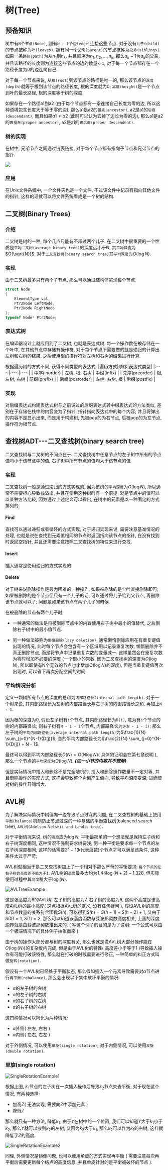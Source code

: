 # 树(Tree)

## 预备知识

树中有`N`个`节点(Node)`, 则有`N - 1`个`边(edge)`连接这些节点.
对于没有`儿子(child)`的节点被称为`叶(leaves)`, 
拥有同一个`父亲(parent)`的节点被称为`兄弟(siblings)`.
如果一条`路径(path)`为从$n_1$到$n_k$, 并且顺序为$n_1, n_2, ..., n_k$,
那么$a_k-1$为$a_k$的父亲, 并且该路径的长度则为连接这些节点的边的数量`k-1`,
对于每一个节点都存在一个路径长度为0的边连向自己.

对于每一个节点来说, 从`根(root)`到该节点的路径是唯一的, 
那么该节点的`深度(depth)`就等于根到该节点的路径长度, 
根的深度就为0; 
`高度(height)`是一个节点到叶的最长路径, 根的深度等于树的深度.

如果存在一个路径a1到a2
(由于每个节点都有一条连接自己长度为零的边, 所以这种语境包含长度大于等于零的边), 
那么a1是a2的`祖先(ancestor)`, a2是a1的`后裔(descendant)`,
而且如果$a1 \neq a2$
(此时可以认为去掉了边长为零的边), 
那么a1是a2的`真祖先(proper ancestor)`,
a2是a1的`真后裔(proper descendent)`.

### 树的实现

在树中, 兄弟节点之间通过链表链接, 对于每个节点都有指向子节点和兄弟节点的指针.

![](./NodeDeclarations.png)

### 应用

在Unix文件系统中, 一个文件夹也是一个文件, 不过该文件中记录有指向其他文件的指针,
这样的话就可以将文件系统看成是一个树的结构.

## 二叉树(Binary Trees)

### 介绍

二叉树是树的一种, 每个几点只能有不超过两个儿子.
在二叉树中很重要的一个性质是`平均二叉树(average binary tree)`的深度远小于N, 
其`平均深度`为$O(\sqrt{N})$.
对于`二叉查找树(binary search tree)`其`平均深度`为$O(\log{N})$.

### 实现

由于二叉树最多只有两个子节点, 那么可以通过结构体实现每个节点.
```c
struct Node
{
	ElementType val,
	Ptr2Node LeftNode,
	Ptr2Node RightNode
};
typedef Node* Ptr2Node;
```

### 表达式树

在编译器设计上就应用到了二叉树, 也就是表达式树.
每一个操作数在被存储在一个叶中, 在其他节点中存储有操作符,
对于每个节点所需要做的就是递归的计算出左树和右树的结果, 
之后使用根的操作符对左树和右树的结果进行计算.

根据遍历树的方式不同, 获得不同类型的表达式:
|遍历方式|顺序|表达式类型|
|:---:|:---:|:---:|
| 中序(inorder) | 左树, 根, 右树 | 中缀(infix) |
| 先序(preorder) | 根, 左树, 右树 | 前缀(prefix) |
| 后续(postorder) | 左树, 右树, 根 | 后缀(postfix) |

### 实现

对后缀表达式构建表达式树与之前说过的后缀表达式转中缀表达式的方法类似,
差别在于存储在栈中的内容变为了指针, 指针指向表达式中的每个内容;
并且将弹出的内容不是显示出来, 而是用于构建树, 
先被pop的为右节点, 后被pop的为左节点, 操作符为根节点.

## 查找树ADT---二叉查找树(binary search tree)

二叉查找树与二叉树的不同点在于:
二叉查找树中任意节点的左子树中所有的节点值均小于该节点中的值,
右子树中所有节点的值均大于该节点的值.

### 实现

二叉查找树一般是通过递归的方式实现的,
因为该树的`平均深度`为$O(\log {N})$, 所以通常不需要担心导致栈溢出,
并且在使用这种树时有一个前提, 就是节点中的值可以以某种方法比较,
因为通过上述定义可以看出, 在树中的元素是以一种固定的方式排列的.

#### Find

查找可以通过递归或者循环的方式实现,
对于递归实现来说, 需要注意基准情况的处理,
也就是说在查找到元素值相同的节点时返回指向该节点的指针,
在没有找到时返回空指针, 
并且还需要注意按照二叉查找树的特性来进行查找.

#### Insert

插入通常是使用递归的方式实现的.

#### Delete

对于树来说删除操作是最为困难的一种操作,
如果被删除的是个叶直接删除即可;
如果被删除的是个节点但只有一个儿子的话, 可以通过将儿子给到父节点,
再删除该节点就可以了;
问题是如果该节点有两个儿子的时候.

在被删除的节点有两个儿子时, 

- 一种通常的做法是将被删除节点中的内容使用右子树中最小的值替代,
之后删除右子树中的最小值节点.

- 另一种做法被称为`懒惰删除(lazy deletion)`, 通常懒惰删除应用在有重复键值出现的情况,
此时每个节点会包含有一个区域用以记录重复次数, 懒惰删除并不真正删除节点, 
而是将节点中记录重复次数的变量减一. 
这样虽然会在重复次数为零时增加不必要的深度
(一个很小的常数, 因为二叉查找树的深度为$O(\log{N})$, 所以即使有N个无效的节点也才增加$O(\log{N})$的深度),
但是当重复键值再次出现时, 可以省下再次分配空间的时间.

### 平均情况分析

定义一颗树所有节点的深度的总和为`内部路径长(internal path length)`. 
对于一个树来说, 其内部路径长为左树的内部路径长与右子树的内部路径长之和,
再加上`N - 1`.

因为根的深度为0, 假设左子树有`i`个节点,
其内部路径长为`D(i)`, 意为有`i`个节点的树的内部路径长; 
则右子树有`N - 1 - i`个节点, 内部路径长为`D(N - 1 - i)`;
那么左子树的`平均内部路径长(average internal path length)`为$\frac{1}{N} \sum_{j=0}^{N-1}{D(j)}$, 
总的平均内部路径长为$\frac{2}{N} \sum_{j=0}^{N-1}{D(j)} + N - 1$.

最终可以得到平均内部路径长$D(N) = O(N \log N)$( 具体的证明会在第七章说明 ), 
那么一个节点的`平均深度`为$O(\log N)$.
***(这一小节的内容并不理解)***

但是实际情况中插入和删除不是完全随机的, 插入和删除操作数量不一定对等,
并且删除操作的实现方式, 这样会导致整个树偏产生偏向, 
导致平均深度变深, 进而使对树的操作开销增大.

## AVL树

为了解决实际情况中树偏向一边导致节点过深的问题,
在二叉查找树的基础上使用`平衡(balance)`机制防止节点过深的一种基础的平衡查找树(balanced search tree), 
`AVL树(Adelson-Velskii and Landis tree)`.

对于平衡情况来说, 树的`高度`应为$\log N$; 平衡最简单的一个想法就是保持左子树和右子树深度相同, 
这种情况不强制要求树要浅; 另一种平衡是要求每一个节点的左右子树深度相同, 
这样的话需要$2^{k} - 1$(k代表层数)个节点才可以满足该条件, 这种条件太过于严苛;

AVL树就相当于是二叉查找树加上了一个相对不那么严苛的平衡要求:
`每个节点的左右子树的高度差不能大于1`.
AVL树的`高度`最多大约为$1.44\log(N+2) - 1.328$,
但实际使用过程中其`高度`稍大于$\log(N)$.

![AVLTreeExample](./AVLTreeExample.png)

这是张高度为9的AVL树, 左子树的高度为7, 右子树的高度为8,
这两个高度是该高度AVL树的最小高度( 这点根据AVL树的定义, 没有任何疑问 ), 
假设AVL树的高度和节点数量的关系符合函数$S(h)$, 可以得到$S(h) = S(h-1) + S(h-2) + 1$, 
又由于$S(0) = 1$, $S(1) = 2$, 那么可以知道该高度函数与斐波那契数高度相关,
上面的深度边界就是由斐波那契数推出来的.
( 写这个例子的目的是为了说明: 一个公式可以由一个极端情况下的具体例子抽象而来 ).

由于树的操作大部分都与树的深度有关, 那么也就是说AVL树大部分操作能在$O(\log(N))$的复杂度内完成, 
但是由于AVL树的特性( 高度差小于等于1 )导致插入操作有可能打破该特性, 
那么就在打破的时候需要进行修正, 一种简单的纠正方式叫做`旋转(rotation)`.

假设有一个AVL树已经处于平衡状态, 那么假如插入一个元素导致需要对$\alpha$节点进行`再平衡(rebalance)`,
那么会出现以下集中破坏平衡的情况:

- $\alpha$的左子树的左树
- $\alpha$的左子树的右树
- $\alpha$的右子树的左树
- $\alpha$的右子树的右树

这四种情况可以简化为两种情况:

- $\alpha$外侧( 左左, 右右 )
- $\alpha$内侧( 左右, 右左 )

对于外侧情况, 可以使用`单旋(single rotation)`;
对于内侧情况, 可以使用`双旋(double rotation)`.

### 单旋(single rotation)

![SingleRotationExample1](./SingleRotationExample1.png)

根据上图, $k_1$节点的左子树在一次插入操作后导致$k_2$节点失去平衡, 
对于现在这个情况, 有两种选择:

- 加高$Z$( 无法实现, 需要向$Z$中添加元素 )
- 降低$Z$

那么就只有一种方法, 降低$k_1$, 由于$Y$在树中的一个位置, 我们可以知道$Y$大于$k_1$小于$k_2$,
那么$Y$就可以放到$k_2$的左树, 又因为$k_2$大于$k_1$, 那么$k_2$可以作为$k_1$的右树,
这样就降低了$Z$的高度.

![SingleRotationExample2](./SingleRotationExample2.png)

同理, 外侧情况是镜像问题, 也可以使用单旋的方式实现再平衡
( 需要注意每次再平衡后需要更新每个结点的高度信息, 并且单旋针对的是平衡被破坏的节点 ).
